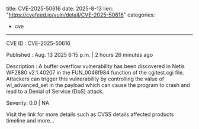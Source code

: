  
title: CVE-2025-50616
date: 2025-8-13
lien: "https://cvefeed.io/vuln/detail/CVE-2025-50616"
categories:
  - cve
---

CVE ID : CVE-2025-50616

Published :  Aug. 13
2025
6:15 p.m. | 2 hours
26 minutes ago

Description : A buffer overflow vulnerability has been discovered in Netis WF2880 v2.1.40207 in the FUN_0046f984 function of the cgitest.cgi file. Attackers can trigger this vulnerability by controlling the value of wl_advanced_set in the payload
which can cause the program to crash and lead to a Denial of Service (DoS) attack.

Severity: 0.0 | NA

Visit the link for more details
such as CVSS details
affected products
timeline
and more...

